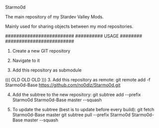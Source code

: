 Starmo0d

The main repository of my Stardev Valley Mods.


Mainly used for sharing objects between my mod repositories.


#########################
########## USAGE ########
#########################

1. Create a new GIT repository
2. Navigate to it

3. Add this repository as submodule
   




((( OLD OLD OLD )))
3. Add this repository as remote:
   git remote add -f Starmo0d-Base https://github.com/no0dlz/Starmo0d.git

4. Add the subtree to the new repository:
   git subtree add --prefix Starmo0d Starmo0d-Base master --squash


5. To update the subtree (best is to update before every build):
   git fetch Starmo0d-Base master
   git subtree pull --prefix Starmo0d Starmo0d-Base master --squash
